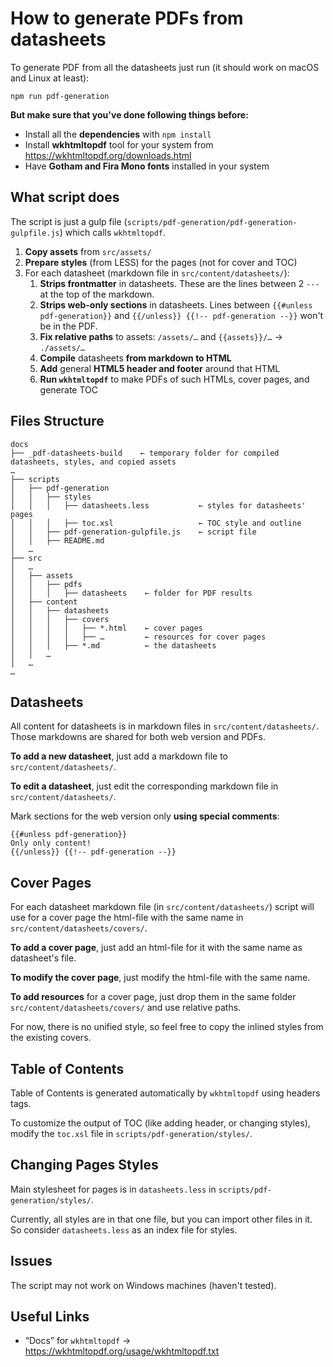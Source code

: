 # How to generate PDFs from datasheets

To generate PDF from all the datasheets just run (it should work on macOS and Linux at least):

```
npm run pdf-generation
```

**But make sure that you've done following things before:**
- Install all the **dependencies** with `npm install`
- Install **wkhtmltopdf** tool for your system from https://wkhtmltopdf.org/downloads.html
- Have **Gotham and Fira Mono fonts** installed in your system

## What script does

The script is just a gulp file (`scripts/pdf-generation/pdf-generation-gulpfile.js`) which calls `wkhtmltopdf`.

1. **Copy assets** from `src/assets/`
2. **Prepare styles** (from LESS) for the pages (not for cover and TOC)
3. For each datasheet (markdown file in `src/content/datasheets/`):
    1. **Strips frontmatter** in datasheets. These are the lines between 2 `---` at the top of the markdown.
    1. **Strips web-only sections** in datasheets. Lines between `{{#unless pdf-generation}}` and `{{/unless}} {{!-- pdf-generation --}}` won't be in the PDF.
    2. **Fix relative paths** to assets: `/assets/…` and `{{assets}}/…` → `./assets/…`
    3. **Compile** datasheets **from markdown to HTML**
    4. **Add** general **HTML5 header and footer** around that HTML
    5. **Run `wkhtmltopdf`** to make PDFs of such HTMLs, cover pages, and generate TOC

## Files Structure

```
docs
├── _pdf-datasheets-build    ← temporary folder for compiled datasheets, styles, and copied assets
…
├── scripts
│   ├── pdf-generation
│   │   ├── styles
│   │   │   ├── datasheets.less           ← styles for datasheets' pages
│   │   │   ├── toc.xsl                   ← TOC style and outline
│   │   ├── pdf-generation-gulpfile.js    ← script file
│   │   ├── README.md
│   …
├── src
│   …
│   ├── assets
│   │   ├── pdfs
│   │   │   ├── datasheets    ← folder for PDF results
│   ├── content
│   │   ├── datasheets
│   │   │   ├── covers
│   │   │   │   ├── *.html    ← cover pages
│   │   │   │   ├── …         ← resources for cover pages
│   │   │   ├── *.md          ← the datasheets
│   │   …
│   …
…
```

## Datasheets

All content for datasheets is in markdown files in `src/content/datasheets/`. Those markdowns are shared for both web version and PDFs.

**To add a new datasheet**, just add a markdown file to `src/content/datasheets/`.

**To edit a datasheet**, just edit the corresponding markdown file in `src/content/datasheets/`.

Mark sections for the web version only **using special comments**:

```
{{#unless pdf-generation}}
Only only content!
{{/unless}} {{!-- pdf-generation --}}
```

## Cover Pages

For each datasheet markdown file (in `src/content/datasheets/`) script will use for a cover page the html-file with the same name in `src/content/datasheets/covers/`.

**To add a cover page**, just add an html-file for it with the same name as datasheet's file.

**To modify the cover page**, just modify the html-file with the same name.

**To add resources** for a cover page, just drop them in the same folder `src/content/datasheets/covers/` and use relative paths.

For now, there is no unified style, so feel free to copy the inlined styles from the existing covers.

## Table of Contents

Table of Contents is generated automatically by `wkhtmltopdf` using headers tags.

To customize the output of TOC (like adding header, or changing styles), modify the `toc.xsl` file in `scripts/pdf-generation/styles/`.

## Changing Pages Styles

Main stylesheet for pages is in `datasheets.less` in `scripts/pdf-generation/styles/`.

Currently, all styles are in that one file, but you can import other files in it. So consider `datasheets.less` as an index file for styles.

## Issues

The script may not work on Windows machines (haven't tested).

## Useful Links

- “Docs” for `wkhtmltopdf` → https://wkhtmltopdf.org/usage/wkhtmltopdf.txt
